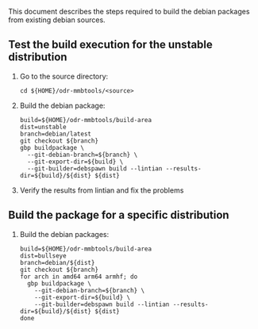 This document describes the steps required to build
the debian packages from existing debian sources.

## Test the build execution for the unstable distribution

1. Go to the source directory:
   ```
   cd ${HOME}/odr-mmbtools/<source>
   ```
1. Build the debian package:
   ```
   build=${HOME}/odr-mmbtools/build-area
   dist=unstable
   branch=debian/latest
   git checkout ${branch}
   gbp buildpackage \
     --git-debian-branch=${branch} \
     --git-export-dir=${build} \
     --git-builder=debspawn build --lintian --results-dir=${build}/${dist} ${dist}
   ```
1. Verify the results from lintian and fix the problems

## Build the package for a specific distribution
1. Build the debian packages:
   ```
   build=${HOME}/odr-mmbtools/build-area
   dist=bullseye
   branch=debian/${dist}
   git checkout ${branch}
   for arch in amd64 arm64 armhf; do
     gbp buildpackage \
       --git-debian-branch=${branch} \
       --git-export-dir=${build} \
       --git-builder=debspawn build --lintian --results-dir=${build}/${dist} ${dist}
   done
   ```
